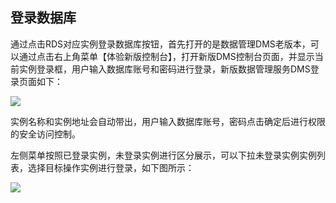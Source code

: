 ## 登录数据库 

通过点击RDS对应实例登录数据库按钮，首先打开的是数据管理DMS老版本，可以通过点击右上角菜单【体验新版控制台】，打开新版DMS控制台页面，并显示当前实例登录框，用户输入数据库账号和密码进行登录，新版数据管理服务DMS登录页面如下：

![](../../DMS_NEW/Image/Operation-Guide/login-database1.png)

实例名称和实例地址会自动带出，用户输入数据库账号，密码点击确定后进行权限的安全访问控制。

左侧菜单按照已登录实例，未登录实例进行区分展示，可以下拉未登录实例实例列表，选择目标操作实例进行登录，如下图所示：

![](../../DMS_NEW/Image/Operation-Guide/login-database2.png)


